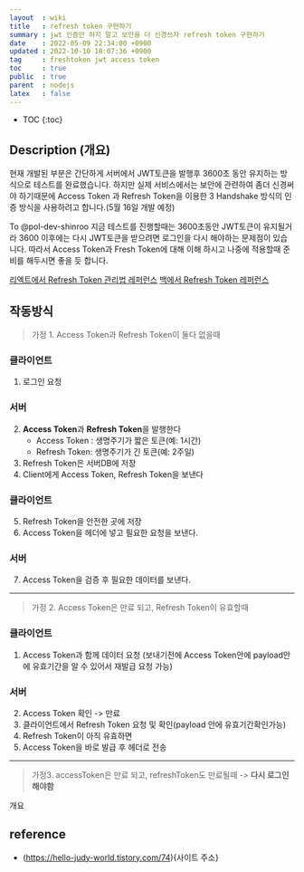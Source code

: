 ```yaml
---
layout  : wiki
title   : refresh token 구현하기
summary : jwt 인증만 하지 말고 보안을 더 신경쓰자 refresh token 구현하기
date    : 2022-05-09 22:34:00 +0900
updated : 2022-10-10 18:07:36 +0900
tag     : freshtoken jwt access token
toc     : true
public  : true
parent  : nodejs 
latex   : false
---
```

* TOC
{:toc}

## Description (개요)

현재 개발된 부분은 간단하게 서버에서 JWT토큰을 발행후 3600초 동안 유지하는 방식으로 테스트를 완료했습니다.
하지만 실제 서비스에서는 보안에 관련하여 좀더 신경써야 하기때문에 Access Token 과 Refresh Token을 이용한 3 Handshake 방식의 인증 방식을 사용하려고 합니다.(5월 16일 개발 예정)

To @pol-dev-shinroo
 지금 테스트를 진행할때는 3600초동안 JWT토큰이 유지될거라 3600 이후에는 다시 JWT토큰을 받으려면 로그인을 다시 해야하는 문제점이 있습니다.
따라서 Access Token과 Fresh Token에 대해 이해 하시고 나중에 적용할때 준비를 해두시면 좋을 듯 합니다.

[리엑트에서 Refresh Token 관리법 레퍼런스](https://slog.website/post/10) 
[백에서 Refresh Token 레퍼런스](https://velog.io/@kingth/%EC%84%9C%EB%B2%84-%EC%9D%B8%EC%A6%9D-%EB%B0%A9%EC%8B%9D%EC%84%B8%EC%85%98%EC%BF%A0%ED%82%A4-%ED%86%A0%ED%81%B0)

작동방식
----------------------
> 가정 1. Access Token과 Refresh Token이 둘다 없을때
### **클라이언트**
1. 로그인 요청
### **서버**
2. **Access Token**과 **Refresh Token**을 발행한다
      - Access Token : 생명주기가 짧은 토큰(예: 1시간)
      - Refresh Token: 생명주기가 긴 토큰(예: 2주일)
  3. Refresh Token은 서버DB에 저장
  4. Client에게 Access Token, Refresh Token을 보낸다
  ### **클라이언트**
  5. Refresh Token을 안전한 곳에 저장
  6. Access Token을 헤더에 넣고 필요한 요청을 보낸다.
  ### **서버**
  7. Access Token을 검증 후 필요한 데이터를 보낸다.

------------------------

> 가정 2. Access Token은 만료 되고, Refresh Token이 유효할때 

###   **클라이언트** 
1. Access Token과 함께 데이터 요청
(보내기전에 Access Token안에 payload안에 유효기간을 알 수 있어서 재발급 요청 가능)

 ###  **서버**
2. Access Token 확인 -> 만료 
3. 클라이언트에서 Refresh Token 요청 및 확인(payload 안에 유효기간확인가능)
4. Refresh Token이 아직 유효하면
5. Access Token을 바로 발급 후 헤더로 전송
  


-------------------------------
> 가정3. accessToken은 만료 되고, refreshToken도 만료될때 
 -> **다시 로그인해야함**

 개요  


## reference
- (https://hello-judy-world.tistory.com/74){사이트 주소}
